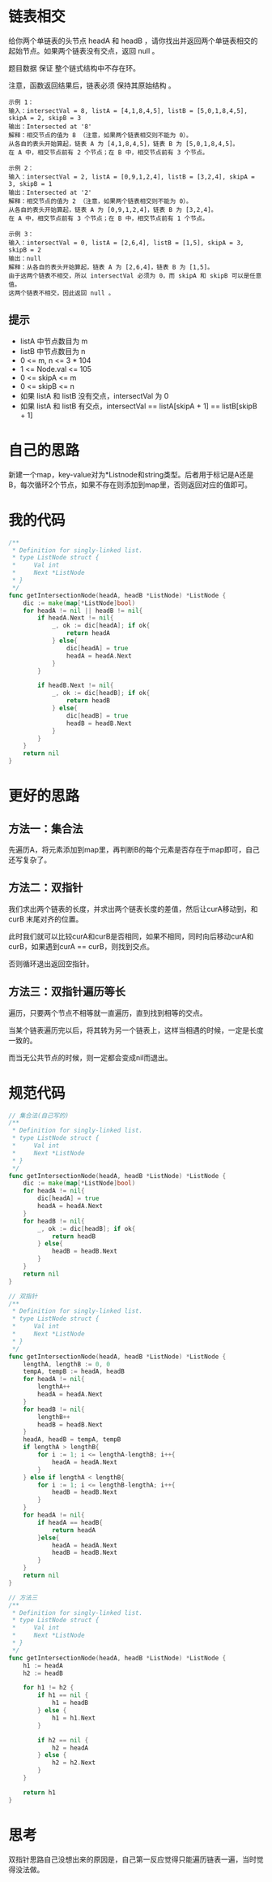 # 链表相交

给你两个单链表的头节点 headA 和 headB ，请你找出并返回两个单链表相交的起始节点。如果两个链表没有交点，返回 null 。

题目数据 保证 整个链式结构中不存在环。

注意，函数返回结果后，链表必须 保持其原始结构 。

```
示例 1：
输入：intersectVal = 8, listA = [4,1,8,4,5], listB = [5,0,1,8,4,5], skipA = 2, skipB = 3
输出：Intersected at '8'
解释：相交节点的值为 8 （注意，如果两个链表相交则不能为 0）。
从各自的表头开始算起，链表 A 为 [4,1,8,4,5]，链表 B 为 [5,0,1,8,4,5]。
在 A 中，相交节点前有 2 个节点；在 B 中，相交节点前有 3 个节点。

示例 2：
输入：intersectVal = 2, listA = [0,9,1,2,4], listB = [3,2,4], skipA = 3, skipB = 1
输出：Intersected at '2'
解释：相交节点的值为 2 （注意，如果两个链表相交则不能为 0）。
从各自的表头开始算起，链表 A 为 [0,9,1,2,4]，链表 B 为 [3,2,4]。
在 A 中，相交节点前有 3 个节点；在 B 中，相交节点前有 1 个节点。

示例 3：
输入：intersectVal = 0, listA = [2,6,4], listB = [1,5], skipA = 3, skipB = 2
输出：null
解释：从各自的表头开始算起，链表 A 为 [2,6,4]，链表 B 为 [1,5]。
由于这两个链表不相交，所以 intersectVal 必须为 0，而 skipA 和 skipB 可以是任意值。
这两个链表不相交，因此返回 null 。
```

## 提示

- listA 中节点数目为 m
- listB 中节点数目为 n
- 0 <= m, n <= 3 * 104
- 1 <= Node.val <= 105
- 0 <= skipA <= m
- 0 <= skipB <= n
- 如果 listA 和 listB 没有交点，intersectVal 为 0
- 如果 listA 和 listB 有交点，intersectVal == listA[skipA + 1] == listB[skipB + 1]

# 自己的思路

新建一个map，key-value对为*Listnode和string类型。后者用于标记是A还是B，每次循环2个节点，如果不存在则添加到map里，否则返回对应的值即可。

# 我的代码

```go
/**
 * Definition for singly-linked list.
 * type ListNode struct {
 *     Val int
 *     Next *ListNode
 * }
 */
func getIntersectionNode(headA, headB *ListNode) *ListNode {
    dic := make(map[*ListNode]bool)
    for headA != nil || headB != nil{
        if headA.Next != nil{
            _, ok := dic[headA]; if ok{
                return headA
            } else{
                dic[headA] = true
                headA = headA.Next
            }
        }

        if headB.Next != nil{
            _, ok := dic[headB]; if ok{
                return headB
            } else{
                dic[headB] = true
                headB = headB.Next
            }
        }
    }
    return nil
}
```

# 更好的思路

## 方法一：集合法

先遍历A，将元素添加到map里，再判断B的每个元素是否存在于map即可，自己还写复杂了。

## 方法二：双指针

我们求出两个链表的长度，并求出两个链表长度的差值，然后让curA移动到，和curB 末尾对齐的位置。

此时我们就可以比较curA和curB是否相同，如果不相同，同时向后移动curA和curB，如果遇到curA == curB，则找到交点。

否则循环退出返回空指针。

## 方法三：双指针遍历等长

遍历，只要两个节点不相等就一直遍历，直到找到相等的交点。

当某个链表遍历完以后，将其转为另一个链表上，这样当相遇的时候，一定是长度一致的。

而当无公共节点的时候，则一定都会变成nil而退出。

# 规范代码

```go
// 集合法(自己写的)
/**
 * Definition for singly-linked list.
 * type ListNode struct {
 *     Val int
 *     Next *ListNode
 * }
 */
func getIntersectionNode(headA, headB *ListNode) *ListNode {
    dic := make(map[*ListNode]bool)
    for headA != nil{
        dic[headA] = true
        headA = headA.Next
    }
    for headB != nil{
        _, ok := dic[headB]; if ok{
            return headB
        } else{
            headB = headB.Next
        }
    }
    return nil
}

// 双指针
/**
 * Definition for singly-linked list.
 * type ListNode struct {
 *     Val int
 *     Next *ListNode
 * }
 */
func getIntersectionNode(headA, headB *ListNode) *ListNode {
    lengthA, lengthB := 0, 0
    tempA, tempB := headA, headB
    for headA != nil{
        lengthA++
        headA = headA.Next
    }
    for headB != nil{
        lengthB++
        headB = headB.Next
    }
    headA, headB = tempA, tempB
    if lengthA > lengthB{
        for i := 1; i <= lengthA-lengthB; i++{
            headA = headA.Next
        }
    } else if lengthA < lengthB{
        for i := 1; i <= lengthB-lengthA; i++{
            headB = headB.Next
        } 
    }
    for headA != nil{
        if headA == headB{
            return headA
        }else{
            headA = headA.Next
            headB = headB.Next
        }
    }
    return nil
}

// 方法三
/**
 * Definition for singly-linked list.
 * type ListNode struct {
 *     Val int
 *     Next *ListNode
 * }
 */
func getIntersectionNode(headA, headB *ListNode) *ListNode {
	h1 := headA
	h2 := headB

	for h1 != h2 {
		if h1 == nil {
			h1 = headB
		} else {
			h1 = h1.Next
		}

		if h2 == nil {
			h2 = headA
		} else {
			h2 = h2.Next
		}
	}

	return h1
}
```

# 思考

双指针思路自己没想出来的原因是，自己第一反应觉得只能遍历链表一遍，当时觉得没法做。

